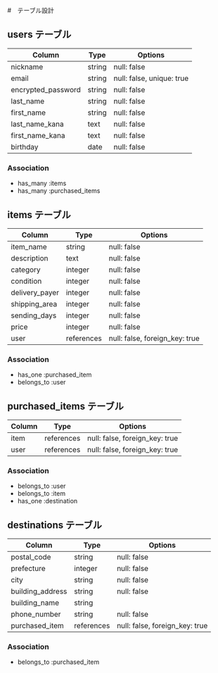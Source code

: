 #　テーブル設計

## users テーブル

| Column             | Type   | Options                   |
| ------------------ | ------ | ------------------------- |
| nickname           | string | null: false               |
| email              | string | null: false, unique: true |
| encrypted_password | string | null: false               |
| last_name          | string | null: false               |
| first_name         | string | null: false               |
| last_name_kana     | text   | null: false               |
| first_name_kana    | text   | null: false               |
| birthday           | date   | null: false               |

### Association

- has_many :items
- has_many :purchased_items

## items テーブル

| Column         | Type       | Options                       |
| -------------- | ---------- | ----------------------------- |
| item_name      | string     | null: false                   |
| description    | text       | null: false                   |
| category       | integer    | null: false                   |
| condition      | integer    | null: false                   |
| delivery_payer | integer    | null: false                   |
| shipping_area  | integer    | null: false                   |
| sending_days   | integer    | null: false                   |
| price          | integer    | null: false                   |
| user           | references | null: false, foreign_key: true|

### Association

- has_one    :purchased_item
- belongs_to :user

## purchased_items テーブル

| Column  | Type       | Options                        |
| ------- | ---------- | ------------------------------ |
| item    | references | null: false, foreign_key: true |
| user    | references | null: false, foreign_key: true |


### Association

- belongs_to :user
- belongs_to :item
- has_one    :destination

## destinations テーブル

| Column           | Type       | Options                        |
| ---------------- | ---------- | ------------------------------ |
| postal_code      | string     | null: false                    |
| prefecture       | integer    | null: false                    |
| city             | string     | null: false                    |
| building_address | string     | null: false                    |
| building_name    | string     |                                |
| phone_number     | string     | null: false                    |
| purchased_item   | references | null: false, foreign_key: true |


### Association

- belongs_to :purchased_item
